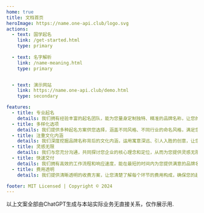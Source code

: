 ```yaml
---
home: true
title: 文档首页
heroImage: https://name.one-api.club/logo.svg
actions:
  - text: 国学起名
    link: /get-started.html
    type: primary
    
  - text: 名字解析
    link: /name-meaning.html
    type: primary


  - text: 演示网站
    link: https://name.one-api.club/demo.html
    type: secondary

features:
  - title: 专业起名
    details: 我们拥有经验丰富的起名团队，能为您量身定制独特、精准的品牌名称，让您的企业在众多竞争对手中脱颖而出。
  - title: 多样化选项
    details: 我们提供多种起名方案供您选择，涵盖不同风格、不同行业的命名风格，满足您的个性化需求。
  - title: 注重文化内涵
    details: 我们深度挖掘品牌名称背后的文化内涵，运用寓意深远、引人入胜的创意，让您的品牌传达更多价值和意义。
  - title: 灵感无限
    details: 我们与您充分沟通，共同探讨您企业的核心理念和定位，从而为您提供灵感无限、符合定位的命名方案。
  - title: 快速交付
    details: 我们拥有高效的工作流程和响应速度，能在最短的时间内为您提供满意的品牌名称，让您快速投入市场。
  - title: 费用透明
    details: 我们提供清晰透明的收费方案，让您清楚了解每个环节的费用构成，确保您的起名投资物有所值。

footer: MIT Licensed | Copyright © 2024 
---
```


以上文案全部由ChatGPT生成与本站实际业务无直接关系，仅作展示用.

[default-theme-home]: https://vuejs.press/reference/default-theme/frontmatter.html#home-page
